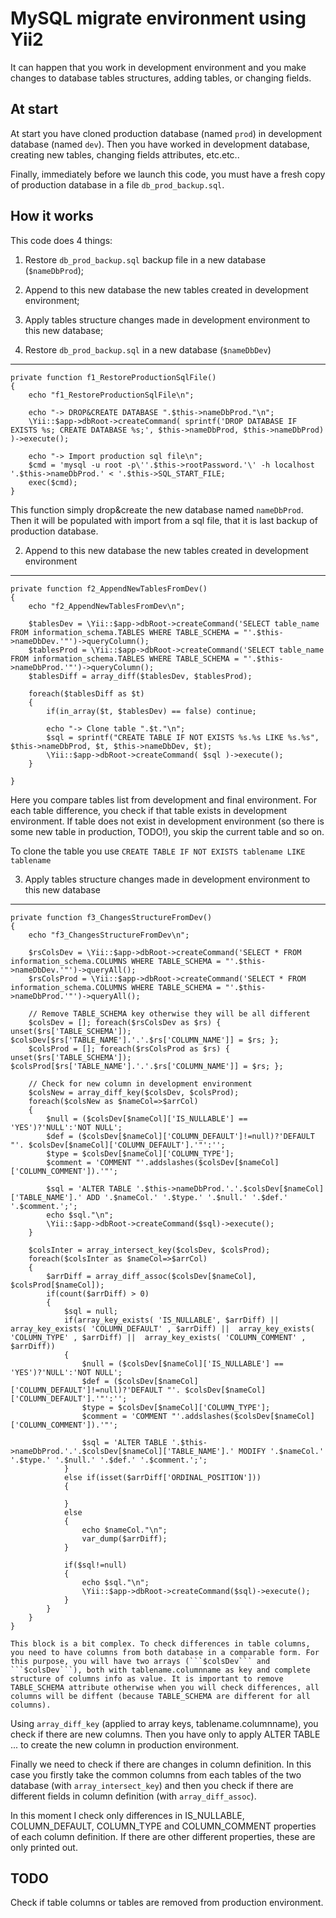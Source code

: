 # MySQL migrate environment using Yii2

It can happen that you work in development environment and you make changes to database tables structures, adding tables, or changing fields.

At start
--------

At start you have cloned production database (named ```prod```) in development database (named ```dev```). Then you have worked in development database, creating new tables, changing fields attributes, etc.etc..

Finally, immediately before we launch this code, you must have a fresh copy of production database in a file ```db_prod_backup.sql```.

How it works
------------

This code does 4 things:
 1. Restore  ```db_prod_backup.sql``` backup file in a new database (```$nameDbProd```);
 2. Append to this new database the new tables created in development environment;
 3. Apply tables structure changes made in development environment to this new database;
 

1. Restore  ```db_prod_backup.sql``` in a new database (```$nameDbDev```)
--------------------------------------------------------------------------

    private function f1_RestoreProductionSqlFile()
    {
        echo "f1_RestoreProductionSqlFile\n";
        
        echo "-> DROP&CREATE DATABASE ".$this->nameDbProd."\n";
        \Yii::$app->dbRoot->createCommand( sprintf('DROP DATABASE IF EXISTS %s; CREATE DATABASE %s;', $this->nameDbProd, $this->nameDbProd) )->execute();
        
        echo "-> Import production sql file\n";
        $cmd = 'mysql -u root -p\''.$this->rootPassword.'\' -h localhost '.$this->nameDbProd.' < '.$this->SQL_START_FILE;
        exec($cmd);
    }

This function simply drop&create the new database named ```nameDbProd```. Then it will be populated with import from a sql file, that it is last backup of production database.


2. Append to this new database the new tables created in development environment
---------------------------------------------------------------------------------

    private function f2_AppendNewTablesFromDev()
    {
        echo "f2_AppendNewTablesFromDev\n";
        
        $tablesDev = \Yii::$app->dbRoot->createCommand('SELECT table_name FROM information_schema.TABLES WHERE TABLE_SCHEMA = "'.$this->nameDbDev.'"')->queryColumn();
        $tablesProd = \Yii::$app->dbRoot->createCommand('SELECT table_name FROM information_schema.TABLES WHERE TABLE_SCHEMA = "'.$this->nameDbProd.'"')->queryColumn();
        $tablesDiff = array_diff($tablesDev, $tablesProd);

        foreach($tablesDiff as $t)
        {
            if(in_array($t, $tablesDev) == false) continue;
            
            echo "-> Clone table ".$t."\n";
            $sql = sprintf("CREATE TABLE IF NOT EXISTS %s.%s LIKE %s.%s", $this->nameDbProd, $t, $this->nameDbDev, $t);
            \Yii::$app->dbRoot->createCommand( $sql )->execute();
        }

    }
    
Here you compare tables list from development and final environment. For each table difference, you check if that table exists in development environment. If table does not exist in development environment (so there is some new table in production, TODO!), you skip the current table and so on.

To clone the table you use ```CREATE TABLE IF NOT EXISTS tablename LIKE tablename```


3. Apply tables structure changes made in development environment to this new database
--------------------------------------------------------------------------------------

    private function f3_ChangesStructureFromDev()
    {
        echo "f3_ChangesStructureFromDev\n";
        
        $rsColsDev = \Yii::$app->dbRoot->createCommand('SELECT * FROM information_schema.COLUMNS WHERE TABLE_SCHEMA = "'.$this->nameDbDev.'"')->queryAll();
        $rsColsProd = \Yii::$app->dbRoot->createCommand('SELECT * FROM information_schema.COLUMNS WHERE TABLE_SCHEMA = "'.$this->nameDbProd.'"')->queryAll();

        // Remove TABLE_SCHEMA key otherwise they will be all different
        $colsDev = []; foreach($rsColsDev as $rs) { unset($rs['TABLE_SCHEMA']); $colsDev[$rs['TABLE_NAME'].'.'.$rs['COLUMN_NAME']] = $rs; };
        $colsProd = []; foreach($rsColsProd as $rs) { unset($rs['TABLE_SCHEMA']); $colsProd[$rs['TABLE_NAME'].'.'.$rs['COLUMN_NAME']] = $rs; };
        
        // Check for new column in development environment
        $colsNew = array_diff_key($colsDev, $colsProd);
        foreach($colsNew as $nameCol=>$arrCol)
        {
            $null = ($colsDev[$nameCol]['IS_NULLABLE'] == 'YES')?'NULL':'NOT NULL';
            $def = ($colsDev[$nameCol]['COLUMN_DEFAULT']!=null)?'DEFAULT "'. $colsDev[$nameCol]['COLUMN_DEFAULT'].'"':'';
            $type = $colsDev[$nameCol]['COLUMN_TYPE'];
            $comment = 'COMMENT "'.addslashes($colsDev[$nameCol]['COLUMN_COMMENT']).'"';
            
            $sql = 'ALTER TABLE '.$this->nameDbProd.'.'.$colsDev[$nameCol]['TABLE_NAME'].' ADD '.$nameCol.' '.$type.' '.$null.' '.$def.' '.$comment.';';
            echo $sql."\n";
            \Yii::$app->dbRoot->createCommand($sql)->execute();
        }
        
        $colsInter = array_intersect_key($colsDev, $colsProd);
        foreach($colsInter as $nameCol=>$arrCol)
        {
            $arrDiff = array_diff_assoc($colsDev[$nameCol], $colsProd[$nameCol]);
            if(count($arrDiff) > 0)
            {
                $sql = null;
                if(array_key_exists( 'IS_NULLABLE', $arrDiff) || array_key_exists( 'COLUMN_DEFAULT' , $arrDiff) ||  array_key_exists( 'COLUMN_TYPE' , $arrDiff) ||  array_key_exists( 'COLUMN_COMMENT' , $arrDiff))
                {
                    $null = ($colsDev[$nameCol]['IS_NULLABLE'] == 'YES')?'NULL':'NOT NULL';
                    $def = ($colsDev[$nameCol]['COLUMN_DEFAULT']!=null)?'DEFAULT "'. $colsDev[$nameCol]['COLUMN_DEFAULT'].'"':'';
                    $type = $colsDev[$nameCol]['COLUMN_TYPE'];
                    $comment = 'COMMENT "'.addslashes($colsDev[$nameCol]['COLUMN_COMMENT']).'"';
                    
                    $sql = 'ALTER TABLE '.$this->nameDbProd.'.'.$colsDev[$nameCol]['TABLE_NAME'].' MODIFY '.$nameCol.' '.$type.' '.$null.' '.$def.' '.$comment.';';
                }
                else if(isset($arrDiff['ORDINAL_POSITION']))
                {
                    
                }
                else
                {
                    echo $nameCol."\n";
                    var_dump($arrDiff);                    
                }
                
                if($sql!=null) 
                {
                    echo $sql."\n";
                    \Yii::$app->dbRoot->createCommand($sql)->execute();
                }                
            }
        }
    }
    
    This block is a bit complex. To check differences in table columns, you need to have columns from both database in a comparable form. For this purpose, you will have two arrays (```$colsDev``` and ```$colsDev```), both with tablename.columnname as key and complete structure of columns info as value. It is important to remove TABLE_SCHEMA attribute otherwise when you will check differences, all columns will be diffent (because TABLE_SCHEMA are different for all columns).
    
    
Using ```array_diff_key``` (applied to array keys, tablename.columnname), you check if there are new columns. Then you have only to apply ALTER TABLE ... to create the new column in production environment.

Finally we need to check if there are changes in column definition. In this case you firstly take the common columns from each tables of the two database (with ```array_intersect_key```) and then you check if there are different fields in column definition (with ```array_diff_assoc```). 

In this moment I check only differences in IS_NULLABLE, COLUMN_DEFAULT, COLUMN_TYPE and COLUMN_COMMENT properties of each column definition. If there are other different properties, these are only printed out.

TODO
------------

Check if table columns or tables are removed from production environment.
